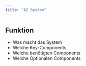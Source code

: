 ```yaml
---
title: "AI System"
---
```



## Funktion
- Was macht das System
- Welche Key-Components
- Welche benötigten Components
- Welche Optionalen Components